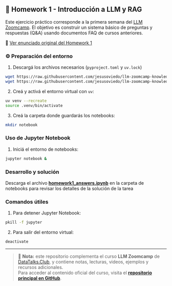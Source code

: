 ## 📘 Homework 1 - Introducción a LLM y RAG

Este ejercicio práctico corresponde a la primera semana del [LLM Zoomcamp](https://github.com/DataTalksClub/llm-zoomcamp). El objetivo es construir un sistema básico de preguntas y respuestas (Q&A) usando documentos FAQ de cursos anteriores.

🔗 [Ver enunciado original del Homework 1](https://github.com/DataTalksClub/llm-zoomcamp/blob/main/cohorts/2025/01-intro/homework.md#bonus-generating-the-answer-ungraded)

### ⚙️ Preparación del entorno

1. Descargá los archivos necesarios (`pyproject.toml` y `uv.lock`)

```bash
wget https://raw.githubusercontent.com/jesusoviedo/llm-zoomcamp-knowledge-base/refs/heads/main/homework1/pyproject.toml
wget https://raw.githubusercontent.com/jesusoviedo/llm-zoomcamp-knowledge-base/refs/heads/main/homework1/uv.lock
```

2. Creá y activá el entorno virtual con `uv`:

```bash
uv venv --recreate
source .venv/bin/activate
```

3. Creá la carpeta donde guardarás los notebooks:

```bash
mkdir notebook
```

### Uso de Jupyter Notebook

1. Iniciá el entorno de notebooks:

```bash
jupyter notebook &
```

### Desarrollo y solución
Descarga el archivo **[homework1_answers.ipynb](./notebook/homework1_answers.ipynb)** en la carpeta de notebooks para revisar los detalles de la solución de la tarea

### Comandos útiles

1. Para detener Jupyter Notebook:

```bash
pkill -f jupyter
```

2. Para salir del entorno virtual:

```bash
deactivate
```

---

> 📌 **Nota:** este repositorio complementa el curso **LLM Zoomcamp** de [DataTalks.Club](https://datatalks.club/), y contiene notas, lecturas, videos, ejemplos y recursos adicionales.  
> Para acceder al contenido oficial del curso, visita el [**repositorio principal en GitHub**](https://github.com/DataTalksClub/llm-zoomcamp).
